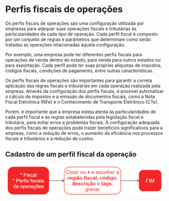 # Perfis fiscais de operações

Os perfis fiscais de operações são uma configuração utilizada por empresas para adequar suas operações fiscais e tributárias às particularidades de cada tipo de operação. Cada perfil fiscal é composto por um conjunto de regras e parâmetros que determinam como serão tratadas as operações relacionadas àquela configuração.

Por exemplo, uma empresa pode ter diferentes perfis fiscais para operações de venda dentro do estado, para venda para outros estados ou para exportação. Cada perfil pode ter suas próprias alíquotas de impostos, códigos fiscais, condições de pagamento, entre outras características.

Os perfis fiscais de operações são importantes para garantir a correta aplicação das regras fiscais e tributárias em cada operação realizada pela empresa. Através da configuração dos perfis fiscais, é possível automatizar o cálculo de impostos e a emissão de documentos fiscais, como a Nota Fiscal Eletrônica (NFe) e o Conhecimento de Transporte Eletrônico (CTe).

Porém, é importante que a empresa esteja atenta às particularidades de cada perfil fiscal e às regras estabelecidas pela legislação fiscal e tributária, para evitar erros e problemas fiscais. A configuração adequada dos perfis fiscais de operações pode trazer benefícios significativos para a empresa, como a redução de erros, o aumento da eficiência nos processos fiscais e tributários e a redução de custos.

## Cadastro de um perfil fiscal da operação

![Perfil Fiscal Operação](fiscalProfileOperation.png)
